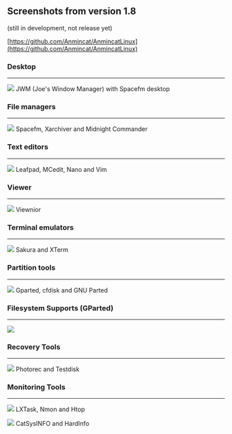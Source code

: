 ## Screenshots from version 1.8
(still in development, not release yet)

[https://github.com/Anmincat/AnmincatLinux](https://github.com/Anmincat/AnmincatLinux)

### Desktop
___
![](img/screenshot_1.png)
JWM (Joe's Window Manager) with Spacefm desktop

### File managers
___
![](img/screenshot_spacefm_xarchiver_mc.png)
Spacefm, Xarchiver and Midnight Commander

### Text editors
___
![](img/screenshot_mcedit_leafpad_nano_vim.png)
Leafpad, MCedit, Nano and Vim

### Viewer
___
![](img/screenshot_viewnior.png)
Viewnior

### Terminal emulators
___
![](img/screenshot_sakura_xterm.png)
Sakura and XTerm

### Partition tools
___
![](img/screenshot_gparted_cfdisk_parted.png)
Gparted, cfdisk and GNU Parted

### Filesystem Supports (GParted)
___
![](img/screenshot_gpartedfilesystem.png)

### Recovery Tools
___
![](img/screenshot_phototec_testdisk.png)
Photorec and Testdisk

### Monitoring Tools
___
![](img/screenshot_nmon_lxtask_htop.png)
LXTask, Nmon and Htop

![](img/screenshot_catsysinfo_hardinfo.png)
CatSysINFO and HardInfo
